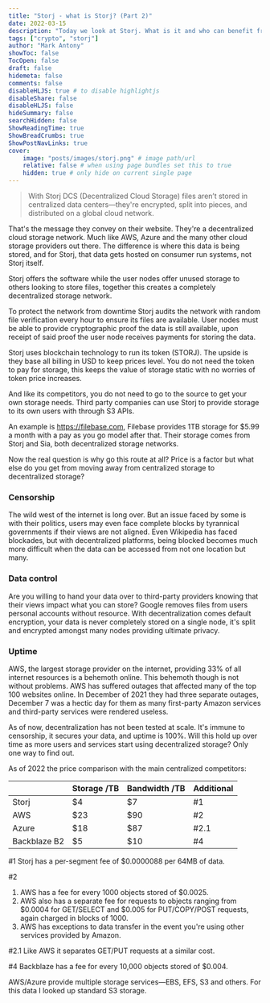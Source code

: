 ```yaml
---
title: "Storj - what is Storj? (Part 2)"
date: 2022-03-15
description: "Today we look at Storj. What is it and who can benefit from it."
tags: ["crypto", "storj"]
author: "Mark Antony"
showToc: false
TocOpen: false
draft: false
hidemeta: false
comments: false
disableHLJS: true # to disable highlightjs
disableShare: false
disableHLJS: false
hideSummary: false
searchHidden: false
ShowReadingTime: true
ShowBreadCrumbs: true
ShowPostNavLinks: true
cover:
    image: "posts/images/storj.png" # image path/url
    relative: false # when using page bundles set this to true
    hidden: true # only hide on current single page
---
```


>With Storj DCS (Decentralized Cloud Storage) files aren’t stored in centralized data centers—they're encrypted, split into pieces, and distributed on a global cloud network.

That's the message they convey on their website. They're a decentralized cloud storage network. Much like AWS, Azure and the many other cloud storage providers out there. The difference is where this data is being stored, and for Storj, that data gets hosted on consumer run systems, not Storj itself.

Storj offers the software while the user nodes offer unused storage to others looking to store files, together this creates a completely decentralized storage network.

To protect the network from downtime Storj audits the network with random file verification every hour to ensure its files are available. User nodes must be able to provide cryptographic proof the data is still available, upon receipt of said proof the user node receives payments for storing the data.

Storj uses blockchain technology to run its token (STORJ). The upside is they base all billing in USD to keep prices level. You do not need the token to pay for storage, this keeps the value of storage static with no worries of token price increases.

And like its competitors, you do not need to go to the source to get your own storage needs. Third party companies can use Storj to provide storage to its own users with through S3 APIs.

An example is https://filebase.com, Filebase provides 1TB storage for $5.99 a month with a pay as you go model after that. Their storage comes from Storj and Sia, both decentralized storage networks.

Now the real question is why go this route at all? Price is a factor but what else do you get from moving away from centralized storage to decentralized storage?

### Censorship
The wild west of the internet is long over. But an issue faced by some is with their politics, users may even face complete blocks by tyrannical governments if their views are not aligned. Even Wikipedia has faced blockades, but with decentralized platforms, being blocked becomes much more difficult when the data can be accessed from not one location but many.

### Data control
Are you willing to hand your data over to third-party providers knowing that their views impact what you can store? Google removes files from users personal accounts without resource. With decentralization comes default encryption, your data is never completely stored on a single node, it's split and encrypted amongst many nodes providing ultimate privacy.

### Uptime
AWS, the largest storage provider on the internet, providing 33% of all internet resources is a behemoth online. This behemoth though is not without problems. AWS has suffered outages that affected many of the top 100 websites online. In December of 2021 they had three separate outages, December 7 was a hectic day for them as many first-party Amazon services and third-party services were rendered useless.

As of now, decentralization has not been tested at scale. It's immune to censorship, it secures your data, and uptime is 100%. Will this hold up over time as more users and services start using decentralized storage? Only one way to find out.

As of 2022 the price comparison with the main centralized competitors:


|   |Storage /TB|Bandwidth /TB|Additional|
|---|---|---|---|
|Storj|$4|$7|#1|
|AWS|$23|$90|#2|
|Azure|$18|$87|#2.1|
|Backblaze B2|$5|$10|#4|


#1 Storj has a per-segment fee of $0.0000088 per 64MB of data.

#2
 1. AWS has a fee for every 1000 objects stored of $0.0025.
2. AWS also has a separate fee for requests to objects ranging from $0.0004 for GET/SELECT and $0.005 for PUT/COPY/POST requests, again charged in blocks of 1000.
3. AWS has exceptions to data transfer in the event you're using other services provided by Amazon.

#2.1 Like AWS it separates GET/PUT requests at a similar cost.

#4 Backblaze has a fee for every 10,000 objects stored of $0.004.

AWS/Azure provide multiple storage services—EBS, EFS, S3 and others. For this data I looked up standard S3 storage.